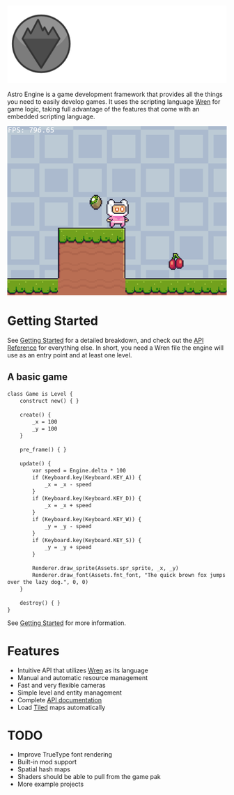 ![Astro Engine](./assets/banner.png)

Astro Engine is a game development framework that provides all the things you need to
easily develop games. It uses the scripting language [Wren](https://github.com/wren-lang/wren)
for game logic, taking full advantage of the features that come with an embedded
scripting language.

![Example gif](./assets/example.gif)

Getting Started
===============
See [Getting Started](docs/GettingStarted.md) for a detailed breakdown, and check out the
[API Reference](docs/API.md) for everything else. In short, you need a Wren file the engine
will use as an entry point and at least one level.

A basic game
------------
    
    class Game is Level {
        construct new() { }
        
        create() {
            _x = 100
            _y = 100
        }
        
        pre_frame() { }
    
        update() {
            var speed = Engine.delta * 100
            if (Keyboard.key(Keyboard.KEY_A)) {
                _x = _x - speed
            }
            if (Keyboard.key(Keyboard.KEY_D)) {
                _x = _x + speed
            }
            if (Keyboard.key(Keyboard.KEY_W)) {
                _y = _y - speed
            }
            if (Keyboard.key(Keyboard.KEY_S)) {
                _y = _y + speed
            }
    
            Renderer.draw_sprite(Assets.spr_sprite, _x, _y)
            Renderer.draw_font(Assets.fnt_font, "The quick brown fox jumps over the lazy dog.", 0, 0)
        }
    
        destroy() { }
    }

See [Getting Started](docs/GettingStarted.md) for more information.

Features
========

 + Intuitive API that utilizes [Wren](https://github.com/wren-lang/wren) as its language
 + Manual and automatic resource management
 + Fast and very flexible cameras
 + Simple level and entity management
 + Complete [API documentation](docs/API.md)
 + Load [Tiled](https://www.mapeditor.org/) maps automatically

TODO
====

 + Improve TrueType font rendering
 + Built-in mod support
 + Spatial hash maps
 + Shaders should be able to pull from the game pak
 + More example projects